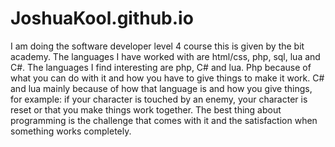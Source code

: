 # JoshuaKool.github.io

I am doing the software developer level 4 course this is given by the bit academy. The languages ​​I have worked with are html/css, php, sql, lua and C#. The languages ​​I find interesting are php, C# and lua. Php because of what you can do with it and how you have to give things to make it work. C# and lua mainly because of how that language is and how you give things, for example: if your character is touched by an enemy, your character is reset or that you make things work together. The best thing about programming is the challenge that comes with it and the satisfaction when something works completely.
